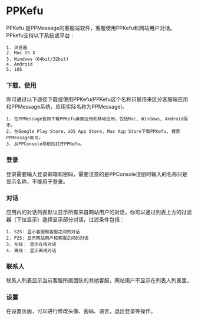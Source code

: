 # PPKefu

PPKefu 是PPMessage的客服端软件，客服使用PPKefu和网站用户对话。PPkefu支持以下系统或平台：
    
    1. 浏览器
    2. Mac OS X
    3. Windows（64bit/32bit)
    4. Android
    5. iOS

### 下载、使用
你可通过以下途径下载或使用PPKefu(PPKefu这个名称只是用来区分客服端应用和PPMessage系统，应用实际名称为PPMessage)。

    1. 在PPMessage官网下载PPKefu桌面应用和移动应用，包括Mac, Windows, Android版本。
    2. 在Google Play Store，iOS App Store, Mac App Store下载PPKefu, 搜索PPMessage即可。
    3. 从PPConsole导航栏打开PPKefu。

### 登录
登录需要输入登录邮箱和密码，需要注意的是PPConsole注册时输入的名称只是显示名称，不能用于登录。


### 对话
应用内的对话列表默认显示所有来自网站用户的对话，你可以通过列表上方的过滤器（下拉显示）选择显示部分对话，过滤条件包括：
    
    1. S2S: 显示客服和客服之间的对话
    2. P2S: 显示网站用户和客服之间的对话
    3. 在线： 显示在线对话
    4. 离线： 显示离线对话

### 联系人
联系人列表显示当前客服所属团队的其他客服，网站用户不显示在列表人列表里。

### 设置
在设置页面，可以进行修改头像、密码、语言，退出登录等操作。
